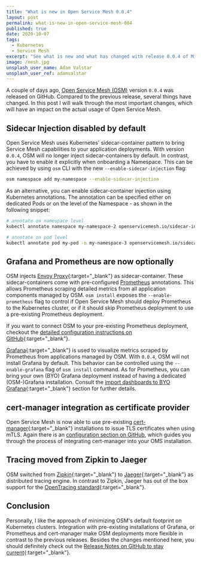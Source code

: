 ```yaml
---
title: "What is new in Open Service Mesh 0.0.4"
layout: post
permalink: what-is-new-in-open-service-mesh-004
published: true
date: 2020-10-07
tags: 
  - Kubernetes
  - Service Mesh
excerpt: "See what is new and what has changed with release 0.0.4 of Microsoft Open Service Mesh."
image: /mesh.jpg
unsplash_user_name: Adam Valstar
unsplash_user_ref: adamvalstar
---
```


A couple of days ago, [Open Service Mesh (OSM)](https://openservicemesh.io) version `0.0.4` was released on GitHub. Compared to the previous release, several things have changed. In this post I will walk through the most important changes, which will have an impact on the actual usage of Open Service Mesh.

## Sidecar Injection disabled by default

Open Service Mesh uses Kubernetes' sidecar-container pattern to bring Service Mesh capabilities to your application deployments. With version `0.0.4`, OSM will no longer inject sidecar-containers by default. In contrast, you have to enable it explicitly when onboarding a Namespace. This can be achieved by using `osm` CLI with the new `--enable-sidecar-injection` flag:

```bash
osm namespace add my-namespace --enable-sidecar-injection

```

As an alternative, you can enable sidecar-container injection using Kubernetes annotations. The annotation can be specified either on dedicated Pods or on the level of the Namespace - as shown in the following snippet:

```bash
# annotate on namespace level
kubectl annotate namespace my-namespace-2 openservicemesh.io/sidecar-injection=enabled

# annotate on pod level
kubectl annotate pod my-pod -n my-namespace-3 openservicemesh.io/sidecar-injection=enabled

```

## Grafana and Prometheus are now optionally

OSM injects [Envoy Proxy](https://www.envoyproxy.io/){:target="_blank"} as sidecar-container. These sidecar-containers come with pre-configured [Prometheus](https://prometheus.io/docs/introduction/overview/) annotations. This allows Prometheus scraping detailed metrics from all application components managed by OSM. `osm install` exposes the `--enable-prometheus` flag to control if Open Service Mesh should deploy Prometheus to the Kubernetes cluster, or if it should skip Prometheus deployment to use a pre-existing Prometheus deployment.

If you want to connect OSM to your pre-existing Prometheus deployment, checkout the [detailed configuration instructions on GitHub](https://github.com/openservicemesh/osm/blob/main/docs/patterns/observability.md#byo-bring-your-own){:target="_blank"}.

[Grafana](https://grafana.com/docs/grafana/latest/getting-started/what-is-grafana/){:target="_blank"} is used to visualize metrics scraped by Prometheus from applications managed by OSM. With `0.0.4`, OSM will not install Grafana by default. This behavior can be controlled using the `--enable-grafana` flag of `osm install` command. As for Prometheus, you can bring your own (BYO) Grafana deployment instead of having a dedicated (OSM-)Grafana installation. Consult the [import dashboards to BYO Grafana](https://github.com/openservicemesh/osm/blob/main/docs/patterns/observability.md#importing-dashboards-on-a-byo-grafana-instance){:target="_blank"} section for further details.

## cert-manager integration as certificate provider

Open Service Mesh is now able to use pre-existing [cert-manager](https://cert-manager.io/){:target="_blank"} installations to issue TLS certificates when using mTLS. Again there is an [configuration section on GitHub](https://github.com/openservicemesh/osm/tree/main/docs/patterns#using-cert-manager), which guides you through the process of integrating cert-manager into your OMS installation.

## Tracing moved from Zipkin to Jaeger

OSM switched from [Zipkin](https://zipkin.io/){:target="_blank"} to [Jaeger](https://www.jaegertracing.io/){:target="_blank"} as distributed tracing engine. In contrast to Zipkin, Jaeger has out of the box support for the [OpenTracing standard](https://opentracing.io/){:target="_blank"}.

## Conclusion

Personally, I like the approach of minimizing OSM's default footprint on Kubernetes clusters. Integration with pre-existing installations of Grafana, or Prometheus and cert-manager make OSM deployments more flexible in contrast to the previous releases. Besides the changes mentioned here, you should definitely check out the [Release Notes on GitHub to stay current](https://github.com/openservicemesh/osm/releases){:target="_blank"}.
